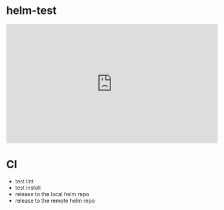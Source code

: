 # helm-test

<iframe width="560" height="315" src="https://www.youtube.com/embed/60CN3LemnJg" frameborder="0" allow="accelerometer; autoplay; clipboard-write; encrypted-media; gyroscope; picture-in-picture" allowfullscreen></iframe>

# CI
- test lint
- test install
- release to the local helm repo
- release to the remote helm repo
